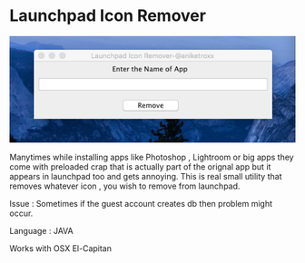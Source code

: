# Launchpad Icon Remover

![Alt text](/app.png?raw=true "Title")

Manytimes while installing apps like Photoshop , Lightroom or big apps they come with preloaded crap that is actually part of the orignal app but it appears in launchpad too and gets annoying. This is real small utility  that removes whatever icon , you wish to remove from launchpad. 

Issue : Sometimes if the guest account creates db then problem might occur.

Language : JAVA

Works with OSX El-Capitan



